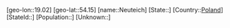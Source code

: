 ﻿---
location: [54.15,19.02]
type: City
tags:
- geo/City


SpocWebEntityId: 32870
isDeleted: false
confidential: public

---
[geo-lon::19.02]
[geo-lat::54.15]
[name::Neuteich]
[State::]
[Country::[Poland](geo/Continent/Europe/Poland.md)]
[StateId::]
[Population::]
[Unknown::]

